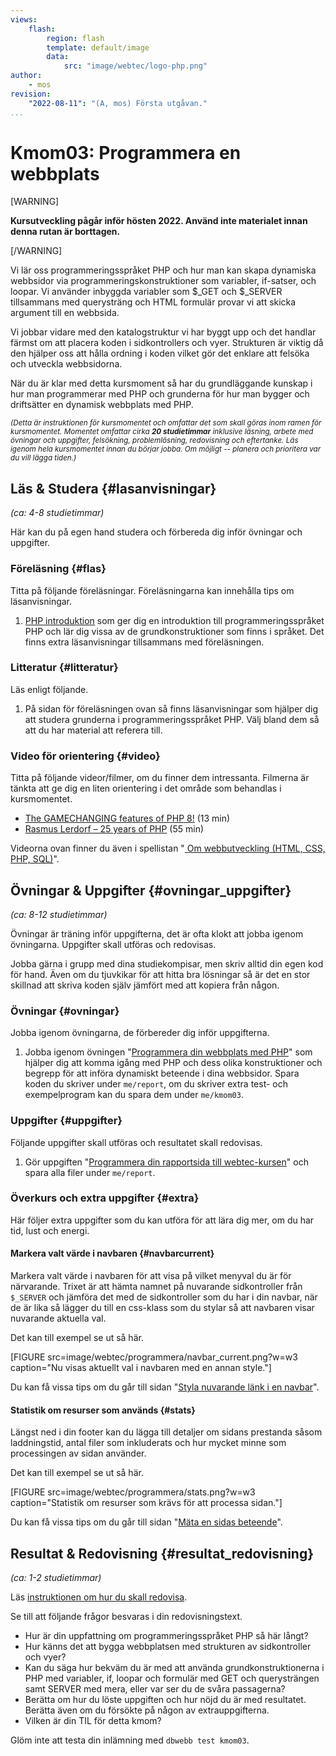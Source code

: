 ```yaml
---
views:
    flash:
        region: flash
        template: default/image
        data:
            src: "image/webtec/logo-php.png"
author:
    - mos
revision:
    "2022-08-11": "(A, mos) Första utgåvan."
...
```

Kmom03: Programmera en webbplats
==================================

[WARNING]

**Kursutveckling pågår inför hösten 2022. Använd inte materialet innan denna rutan är borttagen.**

[/WARNING]

Vi lär oss programmeringsspråket PHP och hur man kan skapa dynamiska webbsidor via programmeringskonstruktioner som variabler, if-satser, och loopar. Vi använder inbyggda variabler som $_GET och $_SERVER tillsammans med querysträng och HTML formulär provar vi att skicka argument till en webbsida.

Vi jobbar vidare med den katalogstruktur vi har byggt upp och det handlar färmst om att placera koden i sidkontrollers och vyer. Strukturen är viktig då den hjälper oss att hålla ordning i koden vilket gör det enklare att felsöka och utveckla webbsidorna.

När du är klar med detta kursmoment så har du grundläggande kunskap i hur man programmerar med PHP och grunderna för hur man bygger och driftsätter en dynamisk webbplats med PHP.

<small><i>(Detta är instruktionen för kursmomentet och omfattar det som skall göras inom ramen för kursmomentet. Momentet omfattar cirka **20 studietimmar** inklusive läsning, arbete med övningar och uppgifter, felsökning, problemlösning, redovisning och eftertanke. Läs igenom hela kursmomentet innan du börjar jobba. Om möjligt -- planera och prioritera var du vill lägga tiden.)</i></small>



<!--
Labbmiljö  {#labbmiljo}
---------------------------------

*(ca: 2-4 studietimmar)*

Komplettera din labbmiljö med följande.

* Dubbelkolla även att du kör version 8.0 (eller högre) av PHP.
* [Lägg till PHP i din PATH](labbmiljo/php-i-pathen).
* [Installera Composer för pakethantering med PHP](labbmiljo/composer).

-->



Läs & Studera  {#lasanvisningar}
---------------------------------

*(ca: 4-8 studietimmar)*

Här kan du på egen hand studera och förbereda dig inför övningar och uppgifter.



### Föreläsning {#flas}

Titta på följande föreläsningar. Föreläsningarna kan innehålla tips om läsanvisningar.

1. [PHP introduktion](./../forelasning/php-introduktion) som ger dig en introduktion till programmeringsspråket PHP och lär dig vissa av de grundkonstruktioner som finns i språket. Det finns extra läsanvisningar tillsammans med föreläsningen.

<!--
1. [PHP sidkontroller och vyer](./../forelasning/php-sidkontroller-vyer) för att beskriva flödet när en websida produceras med PHP och koppla till MVC?

eller gör detta i zoom-sessionen.
-->



### Litteratur  {#litteratur}

Läs enligt följande.

1. På sidan för föreläsningen ovan så finns läsanvisningar som hjälper dig att studera grunderna i programmeringsspråket PHP. Välj bland dem så att du har material att referera till.

<!--
html/css-guiden används inte mer, är det ett problem eller räcker det att övningarna i kmom01/02 har ersatt den? 

1. Läs igenom följande sektion i guiden "[Kom igång med HTML och CSS](guide/kom-igang-med-html-och-css)".
    * [Tabeller](guide/kom-igang-med-html-och-css/tabeller)
-->



### Video för orientering {#video}

Titta på följande videor/filmer, om du finner dem intressanta. Filmerna är tänkta att ge dig en liten orientering i det område som behandlas i kursmomentet.

* [The GAMECHANGING features of PHP 8!](https://www.youtube.com/watch?v=f_cwnwaEwaY) (13 min)
* [Rasmus Lerdorf – 25 years of PHP](https://www.youtube.com/watch?v=Qa_xVjTiOUw) (55 min)

Videorna ovan finner du även i spellistan "[ Om webbutveckling (HTML, CSS, PHP, SQL)](https://www.youtube.com/playlist?list=PLKtP9l5q3ce-Qp6DTS_2s6q-Br66ufoWc)".



Övningar & Uppgifter  {#ovningar_uppgifter}
-------------------------------------------

*(ca: 8-12 studietimmar)*

Övningar är träning inför uppgifterna, det är ofta klokt att jobba igenom övningarna. Uppgifter skall utföras och redovisas.

Jobba gärna i grupp med dina studiekompisar, men skriv alltid din egen kod för hand. Även om du tjuvkikar för att hitta bra lösningar så är det en stor skillnad att skriva koden själv jämfört med att kopiera från någon.



### Övningar {#ovningar}

Jobba igenom övningarna, de förbereder dig inför uppgifterna.

1. Jobba igenom övningen "[Programmera din webbplats med PHP](kunskap/programmera-din-webbplats-med-php)" som hjälper dig att komma igång med PHP och dess olika konstruktioner och begrepp för att införa dynamiskt beteende i dina webbsidor. Spara koden du skriver under `me/report`, om du skriver extra test- och exempelprogram kan du spara dem under `me/kmom03`.



### Uppgifter {#uppgifter}

Följande uppgifter skall utföras och resultatet skall redovisas.

1. Gör uppgiften "[Programmera din rapportsida till webtec-kursen](uppgift/programmera-din-rapport-sida-till-webtec-kursen)" och spara alla filer under `me/report`.

<!--
* Uppgift från webtec-v1, kan innehålla exempel som går att återanvända "[Programmera med PHP](uppgift/programmera-med-php)".
-->

<!--
Inför labbarna om det känns som det behövs och om det känns att det finns utrymme.

1. Gör uppgiften "[PHP lab 1: uttryck, datatyper och variabler](uppgift/php-lab1-uttryck-datatyper-och-variabler)". Spara alla filerna i katalogen `me/kmom01/lab1`.

1. Gör uppgiften "[PHP lab 2: villkor, loopar och inbyggda funktioner](uppgift/php-lab2-villkor-loopar-och-inbyggda-funktioner)". Spara alla filerna i katalogen `me/kmom02/lab2`.

Kanske uppdatera guiden med video och övningsuppgifter samt skapa labbar som tränar på det som guiden tar upp.

-->



### Överkurs och extra uppgifter {#extra}

Här följer extra uppgifter som du kan utföra för att lära dig mer, om du har tid, lust och energi.



#### Markera valt värde i navbaren {#navbarcurrent}

Markera valt värde i navbaren för att visa på vilket menyval du är för närvarande. Trixet är att hämta namnet på nuvarande sidkontroller från `$_SERVER` och jämföra det med de sidkontroller som du har i din navbar, när de är lika så lägger du till en css-klass som du stylar så att navbaren visar nuvarande aktuella val.

Det kan till exempel se ut så här.

[FIGURE src=image/webtec/programmera/navbar_current.png?w=w3 caption="Nu visas aktuellt val i navbaren med en annan style."]

Du kan få vissa tips om du går till sidan "[Styla nuvarande länk i en navbar](https://dbwebb.se/guide/kom-igang-med-programmering-i-php/styla-nuvarande-lank-i-en-navbar)".



#### Statistik om resurser som används {#stats}

Längst ned i din footer kan du lägga till detaljer om sidans prestanda såsom laddningstid, antal filer som inkluderats och hur mycket minne som processingen av sidan använder.

Det kan till exempel se ut så här.

[FIGURE src=image/webtec/programmera/stats.png?w=w3 caption="Statistik om resurser som krävs för att processa sidan."]

Du kan få vissa tips om du går till sidan "[Mäta en sidas beteende](https://dbwebb.se/guide/kom-igang-med-programmering-i-php/mata-en-sidas-beteende)".



Resultat & Redovisning  {#resultat_redovisning}
-----------------------------------------------

*(ca: 1-2 studietimmar)*

Läs [instruktionen om hur du skall redovisa](./../redovisa).

Se till att följande frågor besvaras i din redovisningstext.

* Hur är din uppfattning om programmeringsspråket PHP så här långt?
* Hur känns det att bygga webbplatsen med strukturen av sidkontroller och vyer?
* Kan du säga hur bekväm du är med att använda grundkonstruktionerna i PHP med variabler, if, loopar och formulär med GET och querysträngen samt SERVER med mera, eller var ser du de svåra passagerna?
* Berätta om hur du löste uppgiften och hur nöjd du är med resultatet. Berätta även om du försökte på någon av extrauppgifterna.
* Vilken är din TIL för detta kmom?

Glöm inte att testa din inlämning med `dbwebb test kmom03`.
